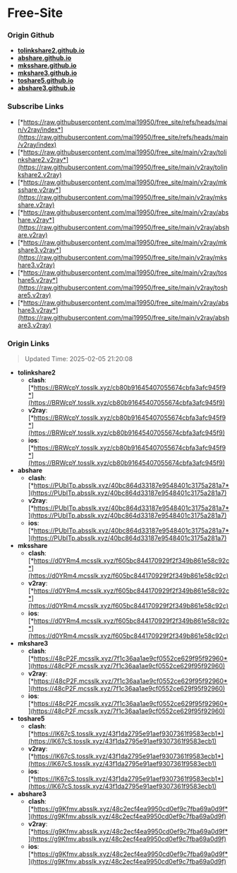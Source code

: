 # Free-Site

### Origin Github

- [**tolinkshare2.github.io**](https://github.com/tolinkshare2/tolinkshare2.github.io)
- [**abshare.github.io**](https://github.com/abshare/abshare.github.io)
- [**mksshare.github.io**](https://github.com/mksshare/mksshare.github.io)
- [**mkshare3.github.io**](https://github.com/mkshare3/mkshare3.github.io)
- [**toshare5.github.io**](https://github.com/toshare5/toshare5.github.io)
- [**abshare3.github.io**](https://github.com/abshare3/abshare3.github.io)

### Subscribe Links

- [*https://raw.githubusercontent.com/mai19950/free_site/refs/heads/main/v2ray/index*](https://raw.githubusercontent.com/mai19950/free_site/refs/heads/main/v2ray/index)
- [*https://raw.githubusercontent.com/mai19950/free_site/main/v2ray/tolinkshare2.v2ray*](https://raw.githubusercontent.com/mai19950/free_site/main/v2ray/tolinkshare2.v2ray)
- [*https://raw.githubusercontent.com/mai19950/free_site/main/v2ray/mksshare.v2ray*](https://raw.githubusercontent.com/mai19950/free_site/main/v2ray/mksshare.v2ray)
- [*https://raw.githubusercontent.com/mai19950/free_site/main/v2ray/abshare.v2ray*](https://raw.githubusercontent.com/mai19950/free_site/main/v2ray/abshare.v2ray)
- [*https://raw.githubusercontent.com/mai19950/free_site/main/v2ray/mkshare3.v2ray*](https://raw.githubusercontent.com/mai19950/free_site/main/v2ray/mkshare3.v2ray)
- [*https://raw.githubusercontent.com/mai19950/free_site/main/v2ray/toshare5.v2ray*](https://raw.githubusercontent.com/mai19950/free_site/main/v2ray/toshare5.v2ray)
- [*https://raw.githubusercontent.com/mai19950/free_site/main/v2ray/abshare3.v2ray*](https://raw.githubusercontent.com/mai19950/free_site/main/v2ray/abshare3.v2ray)

### Origin Links

> Updated Time: 2025-02-05 21:20:08

- **tolinkshare2**
  - **clash**: [*https://BRWcpY.tosslk.xyz/cb80b91645407055674cbfa3afc945f9*](https://BRWcpY.tosslk.xyz/cb80b91645407055674cbfa3afc945f9)
  - **v2ray**: [*https://BRWcpY.tosslk.xyz/cb80b91645407055674cbfa3afc945f9*](https://BRWcpY.tosslk.xyz/cb80b91645407055674cbfa3afc945f9)
  - **ios**: [*https://BRWcpY.tosslk.xyz/cb80b91645407055674cbfa3afc945f9*](https://BRWcpY.tosslk.xyz/cb80b91645407055674cbfa3afc945f9)
- **abshare**
  - **clash**: [*https://PUbITp.absslk.xyz/40bc864d33187e9548401c3175a281a7*](https://PUbITp.absslk.xyz/40bc864d33187e9548401c3175a281a7)
  - **v2ray**: [*https://PUbITp.absslk.xyz/40bc864d33187e9548401c3175a281a7*](https://PUbITp.absslk.xyz/40bc864d33187e9548401c3175a281a7)
  - **ios**: [*https://PUbITp.absslk.xyz/40bc864d33187e9548401c3175a281a7*](https://PUbITp.absslk.xyz/40bc864d33187e9548401c3175a281a7)
- **mksshare**
  - **clash**: [*https://d0YRm4.mcsslk.xyz/f605bc844170929f2f349b861e58c92c*](https://d0YRm4.mcsslk.xyz/f605bc844170929f2f349b861e58c92c)
  - **v2ray**: [*https://d0YRm4.mcsslk.xyz/f605bc844170929f2f349b861e58c92c*](https://d0YRm4.mcsslk.xyz/f605bc844170929f2f349b861e58c92c)
  - **ios**: [*https://d0YRm4.mcsslk.xyz/f605bc844170929f2f349b861e58c92c*](https://d0YRm4.mcsslk.xyz/f605bc844170929f2f349b861e58c92c)
- **mkshare3**
  - **clash**: [*https://48cP2F.mcsslk.xyz/7f1c36aa1ae9cf0552ce629f95f92960*](https://48cP2F.mcsslk.xyz/7f1c36aa1ae9cf0552ce629f95f92960)
  - **v2ray**: [*https://48cP2F.mcsslk.xyz/7f1c36aa1ae9cf0552ce629f95f92960*](https://48cP2F.mcsslk.xyz/7f1c36aa1ae9cf0552ce629f95f92960)
  - **ios**: [*https://48cP2F.mcsslk.xyz/7f1c36aa1ae9cf0552ce629f95f92960*](https://48cP2F.mcsslk.xyz/7f1c36aa1ae9cf0552ce629f95f92960)
- **toshare5**
  - **clash**: [*https://lK67cS.tosslk.xyz/43f1da2795e91aef9307361f9583ecb1*](https://lK67cS.tosslk.xyz/43f1da2795e91aef9307361f9583ecb1)
  - **v2ray**: [*https://lK67cS.tosslk.xyz/43f1da2795e91aef9307361f9583ecb1*](https://lK67cS.tosslk.xyz/43f1da2795e91aef9307361f9583ecb1)
  - **ios**: [*https://lK67cS.tosslk.xyz/43f1da2795e91aef9307361f9583ecb1*](https://lK67cS.tosslk.xyz/43f1da2795e91aef9307361f9583ecb1)
- **abshare3**
  - **clash**: [*https://g9Kfmv.absslk.xyz/48c2ecf4ea9950cd0ef9c7fba69a0d9f*](https://g9Kfmv.absslk.xyz/48c2ecf4ea9950cd0ef9c7fba69a0d9f)
  - **v2ray**: [*https://g9Kfmv.absslk.xyz/48c2ecf4ea9950cd0ef9c7fba69a0d9f*](https://g9Kfmv.absslk.xyz/48c2ecf4ea9950cd0ef9c7fba69a0d9f)
  - **ios**: [*https://g9Kfmv.absslk.xyz/48c2ecf4ea9950cd0ef9c7fba69a0d9f*](https://g9Kfmv.absslk.xyz/48c2ecf4ea9950cd0ef9c7fba69a0d9f)
